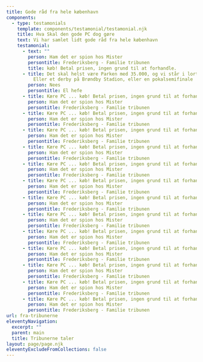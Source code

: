 ```yaml
---
title: Gode råd fra hele københavn
components:
  - type: testamonials
    template: components/testamonial/testamonial.njk
    title: Hva Skal den gode PC dog gøre
    text: Vi har samlet lidt gode råd fra hele københavn
    testamonial:
      - text: ""
        person: Ham det er spion hos Mister
        persontitle: Frederiksberg - Familie tribunen
        title: køb! Betal prisen, ingen grund til at forhandle.
      - title: Det skal helst være Parken med 35.000, og vi står i lort til halsen.
          Eller et derby på Brøndby Stadion, eller en pokalsemifinale
        person: Nees
        persontitle: El hefe
      - title: Kære PC ... køb! Betal prisen, ingen grund til at forhandle.
        person: Ham det er spion hos Mister
        persontitle: Frederiksberg - Familie tribunen
      - title: Kære PC ... køb! Betal prisen, ingen grund til at forhandle.
        person: Ham det er spion hos Mister
        persontitle: Frederiksberg - Familie tribunen
      - title: Kære PC ... køb! Betal prisen, ingen grund til at forhandle.
        person: Ham det er spion hos Mister
        persontitle: Frederiksberg - Familie tribunen
      - title: Kære PC ... køb! Betal prisen, ingen grund til at forhandle.
        person: Ham det er spion hos Mister
        persontitle: Frederiksberg - Familie tribunen
      - title: Kære PC ... køb! Betal prisen, ingen grund til at forhandle.
        person: Ham det er spion hos Mister
        persontitle: Frederiksberg - Familie tribunen
      - title: Kære PC ... køb! Betal prisen, ingen grund til at forhandle.
        person: Ham det er spion hos Mister
        persontitle: Frederiksberg - Familie tribunen
      - title: Kære PC ... køb! Betal prisen, ingen grund til at forhandle.
        person: Ham det er spion hos Mister
        persontitle: Frederiksberg - Familie tribunen
      - title: Kære PC ... køb! Betal prisen, ingen grund til at forhandle.
        person: Ham det er spion hos Mister
        persontitle: Frederiksberg - Familie tribunen
      - title: Kære PC ... køb! Betal prisen, ingen grund til at forhandle.
        person: Ham det er spion hos Mister
        persontitle: Frederiksberg - Familie tribunen
      - title: Kære PC ... køb! Betal prisen, ingen grund til at forhandle.
        person: Ham det er spion hos Mister
        persontitle: Frederiksberg - Familie tribunen
      - title: Kære PC ... køb! Betal prisen, ingen grund til at forhandle.
        person: Ham det er spion hos Mister
        persontitle: Frederiksberg - Familie tribunen
      - title: Kære PC ... køb! Betal prisen, ingen grund til at forhandle.
        person: Ham det er spion hos Mister
        persontitle: Frederiksberg - Familie tribunen
      - title: Kære PC ... køb! Betal prisen, ingen grund til at forhandle.
        person: Ham det er spion hos Mister
        persontitle: Frederiksberg - Familie tribunen
url: fra-tribunerne
eleventyNavigation:
  excerpt: ""
  parent: main
  title: Tribunerne taler
layout: page/page.njk
eleventyExcludeFromCollections: false
---
```


